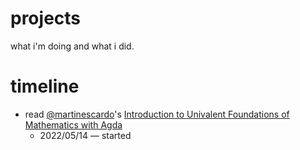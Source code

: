 # projects
what i'm doing and what i did.

# timeline

* read [@martinescardo](https://github.com/martinescardo)'s [Introduction to Univalent Foundations of Mathematics with Agda](https://www.cs.bham.ac.uk/~mhe/HoTT-UF-in-Agda-Lecture-Notes/index.html)
  * 2022/05/14 — started
